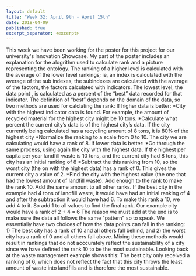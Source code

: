 ```yaml
---
layout: default
title: "Week 32: April 9th - April 15th"
date: 2018-04-09
published: true
excerpt_separator: <excerpt>
---
```

This week we have been working for the poster for this project for our university's Innovation Showcase. My part of the poster includes an explanation for the alogrithm used to calculate rank and a picture representing the ontology.
The ranking of a higher level is calculated with the average of the lower level rankings; ie, an index is calculated with the average of the sub indexes, the subindexes are calculated with the average of the factors, the factors calculated with indicators.
The lowest level, the data point , is calculated as a percent of the “best” data recorded for that indicator. The definition of “best” depends on the domain of the data, so two methods are used for calclating the rank: 
If higher data is better:
*City with the highest indicator data is found. For example, the amount of recycled material for the highest city might be 10 tons.
*Calculate what percent the current city’s data is of the highest city’s data. If the city currently being calculated has a recycling amount of 8 tons, it is 80% of the highest city 
*Normalize the ranking to a scale from 0 to 10. The city we are calculating would have a rank of 8.
If lower data is better:
*Go through the same process, using again the city with the highest data. If the highest per capita per year landfill waste is 10 tons, and the current city had 8 tons, this city has an initial ranking of 8
*Subtract the this ranking from 10, so the worst city (the on with the highest data) has a rank of 0. This gives the current city a value of 2.
*Find the city with the highest value (the one that had the lowest amount of landfill waste). Add enough to the rank to make the rank 10. Add the same amount to all other ranks. If the best city in the example had 4 tons of landfill waste, it would have had an initial ranking of 4 and after the subtraction it would have had 6. To make this rank a 10, we add 4 to it. So add 1 to all values to find the final rank. Our example city would have a rank of 2 + 4 = 6
The reason we must add at the end is to make sure the data all follows the same "pattern" so to speak. We essentially have two choices of how the data points can fall in the ranking: 1) The best city has a rank of 10 and all others fall behind, and 2) the worst city has a rank of 0 and all others fall above. Mixing these methods would result in rankings that do not acccurately reflect the sustainability of a city since we have defined the rank 10 to be the most sustainable. Looking back at the waste management example shows this: The best city only received a ranking of 6, which does not reflect the fact that this city throws the least amount of waste into landfills and is therefore the most sustainable.
